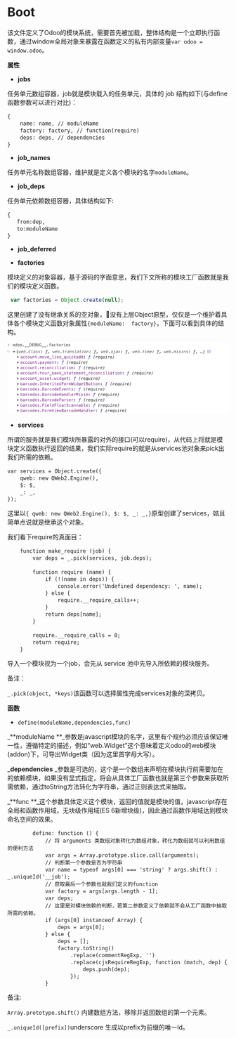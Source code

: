 # Boot

该文件定义了Odoo的模块系统，需要首先被加载，整体结构是一个立即执行函数，通过window全局对象来暴露在函数定义的私有内部变量`var odoo = window.odoo`。

**属性**

* **jobs**

任务单元数组容器，job就是模块载入的任务单元，具体的 job 结构如下\(与define函数参数可以进行对比\)：

```
{
    name: name, // moduleName
    factory: factory, // function(require)
    deps: deps, // dependencies
}
```

* **job\_names**

任务单元名称数组容器，维护就是定义各个模块的名字`moduleName`。

* **job\_deps**

任务单元依赖数组容器，具体结构如下:

```
{  
   from:dep,
   to:moduleName
}
```

* **job\_deferred**

* **factories**

模块定义的对象容器，基于源码的字面意思，我们下文所称的模块工厂函数就是我们的模块定义函数。

```js
 var factories = Object.create(null);
```

这里创建了没有继承关系的空对象，没有上层Object原型，仅仅是一个维护着具体各个模块定义函数对象属性`{moduleName:  factory}`，下面可以看到具体的结构。

![](/assets/boot_factories.png)

* **services**

所谓的服务就是我们模块所暴露的对外的接口\(可以require\)，从代码上将就是模块定义函数执行返回的结果，我们实际require的就是从services池对象来pick出我们所需的依赖。

```
var services = Object.create({
    qweb: new QWeb2.Engine(),
    $: $,
    _: _,
});
```

这里以`{ qweb: new QWeb2.Engine(), $: $, _: _,}`原型创建了services，姑且简单点说就是继承这个对象。

我们看下require的真面目：

```
    function make_require (job) {
        var deps = _.pick(services, job.deps);

        function require (name) {
            if (!(name in deps)) {
                console.error('Undefined dependency: ', name);
            } else {
                require.__require_calls++;
            }
            return deps[name];
        }

        require.__require_calls = 0;
        return require;
    }
```

导入一个模块视为一个job，会先从 service 池中先导入所依赖的模块服务。

备注：

`_.pick(object, *keys)`该函数可以选择属性完成services对象的深拷贝。

**函数**

* `define(moduleName,dependencies,func)`

_**moduleName  **_参数是javascript模块的名字，这里有个规约必须应该保证唯一性，遵循特定的描述，例如“web.Widget”这个意味着定义odoo的web模块\(addon\)下，可导出Widget类（因为这里首字母大写）。

_**dependencies** _参数是可选的，这个是一个数组来声明在模块执行前需要加在的依赖模块，如果没有显式指定，将会从具体工厂函数也就是第三个参数来获取所需依赖，通过toString方法转化为字符串，通过正则表达式来抽取。

_**func  **_这个参数具体定义这个模块，返回的值就是模块的值，javascript存在全局和函数作用域，无块级作用域\(ES 6新增块级\)，因此通过函数作用域达到模块命名空间的效果。

```
        define: function () {
            // 将 arguments 类数组对象转化为数组对象，转化为数组就可以利用数组的便利方法
            var args = Array.prototype.slice.call(arguments); 
            // 判断第一个参数是否为字符串
            var name = typeof args[0] === 'string' ? args.shift() : _.uniqueId('__job'); 
            // 获取最后一个参数也就我们定义的function
            var factory = args[args.length - 1];
            var deps;
            // 这里是对模块依赖的判断，若第二参数定义了依赖就不会从工厂函数中抽取所需的依赖。
            if (args[0] instanceof Array) {
                deps = args[0];
            } else {
                deps = [];
                factory.toString()
                    .replace(commentRegExp, '')
                    .replace(cjsRequireRegExp, function (match, dep) {
                        deps.push(dep);
                    });
            }
```

备注:

`Array.prototype.shift()` 内建数组方法，移除并返回数组的第一个元素。

`_.uniqueId([prefix])`underscore 生成以prefix为前缀的唯一Id。

